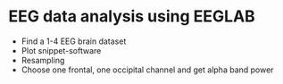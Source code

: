 # EEG data analysis using EEGLAB
- Find a 1-4 EEG brain dataset
- Plot snippet-software
- Resampling
- Choose one frontal, one occipital channel and get alpha band power
